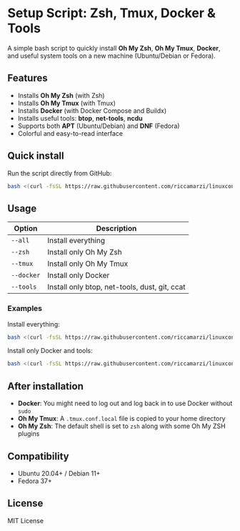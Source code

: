 # Setup Script: Zsh, Tmux, Docker & Tools

A simple bash script to quickly install **Oh My Zsh**, **Oh My Tmux**, **Docker**, and useful system tools on a new machine (Ubuntu/Debian or Fedora).

## Features

- Installs **Oh My Zsh** (with Zsh)
- Installs **Oh My Tmux** (with Tmux)
- Installs **Docker** (with Docker Compose and Buildx)
- Installs useful tools: **btop**, **net-tools**, **ncdu**
- Supports both **APT** (Ubuntu/Debian) and **DNF** (Fedora)
- Colorful and easy-to-read interface

## Quick install

Run the script directly from GitHub:

```bash
bash <(curl -fsSL https://raw.githubusercontent.com/riccamarzi/linuxconf/main/setup.sh)
```

## Usage

| Option     | Description                      |
|------------|----------------------------------|
| `--all`    | Install everything              |
| `--zsh`    | Install only Oh My Zsh          |
| `--tmux`   | Install only Oh My Tmux         |
| `--docker` | Install only Docker             |
| `--tools`  | Install only btop, net-tools, dust, git, ccat |

### Examples

Install everything:

```bash
bash <(curl -fsSL https://raw.githubusercontent.com/riccamarzi/linuxconf/main/setup.sh) --all
```

Install only Docker and tools:

```bash
bash <(curl -fsSL https://raw.githubusercontent.com/riccamarzi/linuxconf/main/setup.sh) --docker --tools
```

## After installation

- **Docker**: You might need to log out and log back in to use Docker without `sudo`
- **Oh My Tmux**: A `.tmux.conf.local` file is copied to your home directory
- **Oh My Zsh**: The default shell is set to `zsh` along with some Oh My ZSH plugins  

## Compatibility

- Ubuntu 20.04+ / Debian 11+
- Fedora 37+

## License

MIT License
